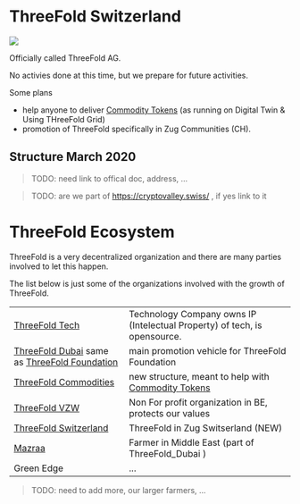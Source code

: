 # ThreeFold Switzerland

![](threefold__crypto_valley_zug.png  )

Officially called ThreeFold AG.

No activies done at this time, but we prepare for future activities.

Some plans

- help anyone to deliver [Commodity Tokens](threefold__commodity_tokens) (as running on Digital Twin & Using THreeFold Grid)
- promotion of ThreeFold specifically in Zug Communities (CH).


## Structure March 2020

> TODO: need link to offical doc, address, ...


> TODO: are we part of https://cryptovalley.swiss/ , if yes link to it


# ThreeFold Ecosystem

ThreeFold is a very decentralized organization and there are many parties involved to let this happen.

The list below is just some of the organizations involved with the growth of ThreeFold.


|   |   |
|---|---|
| [ThreeFold Tech](threefold__threefold_tech)   | Technology Company owns IP (Intelectual Property) of tech, is opensource.  |
|  [ThreeFold Dubai](threefold__threefold_dubai) same as [ThreeFold Foundation](threefold__threefold_foundation) |  main promotion vehicle for ThreeFold Foundation |
|  [ThreeFold Commodities](threefold__threefold_commodities) |  new structure, meant to help with [Commodity Tokens](threefold__commodity_tokens) |
|  [ThreeFold VZW](threefold__threefold_vzw) | Non For profit organization in BE, protects our values  |
|  [ThreeFold Switzerland](threefold__threefold_ag) | ThreeFold in Zug Switserland (NEW) |
|  [Mazraa](threefold__mazraa) | Farmer in Middle East (part of ThreeFold_Dubai )  |
| Green Edge | ... |


> TODO: need to add more, our larger farmers, ...